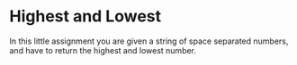 # Highest and Lowest
In this little assignment you are given a string of space separated numbers, and have to return the highest and lowest number.